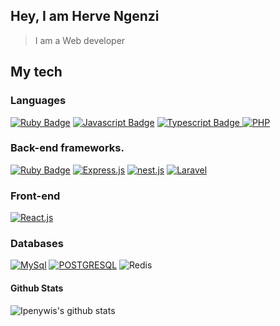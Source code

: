 ## Hey, I am Herve Ngenzi

> I am a Web developer

## My tech

<!-- TODO: Make technologies links takes you to repositories -->

### Languages

[![Ruby Badge](https://img.shields.io/badge/-Ruby-red?style=for-the-badge&labelColor=black&logo=ruby&logoColor=red)](#) [![Javascript Badge](https://img.shields.io/badge/-Javascript-F0DB4F?style=for-the-badge&labelColor=black&logo=javascript&logoColor=F0DB4F)](#) [![Typescript Badge](https://img.shields.io/badge/-Typescript-007acc?style=for-the-badge&labelColor=black&logo=typescript&logoColor=007acc) ![PHP](https://img.shields.io/badge/php-%23777BB4.svg?style=for-the-badge&logo=php&logoColor=white)](#)

### Back-end frameworks.

<!-- TODO: Make technologies links takes you to repositories -->

[![Ruby Badge](https://camo.githubusercontent.com/22ccbed4c990f13e8b570edd2ce2ed95be4e3a3d0c4286c053e2c29b48e8ac4e/68747470733a2f2f696d672e736869656c64732e696f2f7374617469632f76313f7374796c653d666f722d7468652d6261646765266d6573736167653d527562792b6f6e2b5261696c7326636f6c6f723d434330303030266c6f676f3d527562792b6f6e2b5261696c73266c6f676f436f6c6f723d464646464646266c6162656c3d)](#) [![Express.js](https://img.shields.io/badge/Express.js-000000?style=for-the-badge&logo=express&logoColor=white)](#) [![nest.js](https://camo.githubusercontent.com/6d02930c561b85ff42026c9e66d1a545e76161001da655387f2767f885cc4af5/68747470733a2f2f696d672e736869656c64732e696f2f7374617469632f76313f7374796c653d666f722d7468652d6261646765266d6573736167653d4e6573744a5326636f6c6f723d453032333445266c6f676f3d4e6573744a53266c6f676f436f6c6f723d464646464646266c6162656c3d)](#) [![Laravel](https://camo.githubusercontent.com/49f2575771d194651c7e8b11caf3702cbe97ab512c8423930ae54aa99f9fef0b/68747470733a2f2f696d672e736869656c64732e696f2f7374617469632f76313f7374796c653d666f722d7468652d6261646765266d6573736167653d4c61726176656c26636f6c6f723d464632443230266c6f676f3d4c61726176656c266c6f676f436f6c6f723d464646464646266c6162656c3d)	](#)

### Front-end

[![React.js](https://camo.githubusercontent.com/67a01fa7cf337616274f39c070a11638f2e65720e414ef55b8dd3f9c2a803b2a/68747470733a2f2f696d672e736869656c64732e696f2f7374617469632f76313f7374796c653d666f722d7468652d6261646765266d6573736167653d526561637426636f6c6f723d323232323232266c6f676f3d5265616374266c6f676f436f6c6f723d363144414642266c6162656c3d)](#)

### Databases

[![MySql](https://img.shields.io/badge/MySQL-00000F?style=for-the-badge&logo=mysql&logoColor=white)](#) [![POSTGRESQL](https://img.shields.io/badge/PostgreSQL-316192?style=for-the-badge&logo=postgresql&logoColor=white)](#) ![Redis](https://img.shields.io/badge/redis-%23DD0031.svg?style=for-the-badge&logo=redis&logoColor=white)

#### Github Stats

![Ipenywis's github stats](https://github-readme-stats.vercel.app/api?username=muhenge&count_private=true&theme=tokyonight&show_icons=true)


